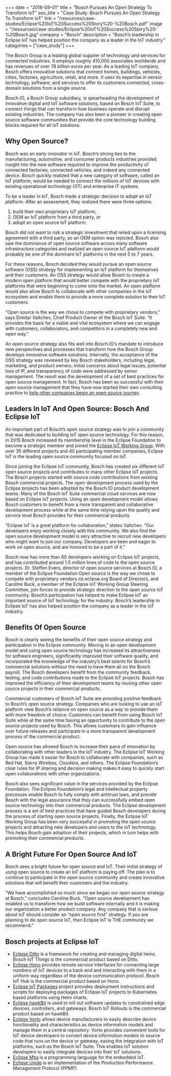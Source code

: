 +++
date = "2018-09-01"
title = "Bosch Pursues An Open Strategy To Transform IoT"
seo_title = "Case Study: Bosch Pursues An Open Strategy To Transform IoT"
link = "/resources/case-studies/Eclipse%20IoT%20Success%20Story%20-%20Bosch.pdf"
image = "/resources/case-studies/Eclipse%20IoT%20Success%20Story%20-%20Bosch.jpg"
company = "Bosch"
description = "Bosch’s leadership in Eclipse IoT has helped position the company as a leader in the IoT industry."
categories = ["case_study"]
+++

The Bosch Group is a leading global supplier of technology and services for connected industries. It employs roughly 410,000 associates worldwide and has revenues of over 78 billion euros per year. As a leading IoT company, Bosch offers innovative solutions that connect homes, buildings, vehicles, cities, factories, agriculture, retail, and more. It uses its expertise in sensor technology, software, and services to offer its customers connected, cross-domain solutions from a single source.

Bosch.IO, a Bosch Group subsidiary, is spearheading the development of innovative digital and IoT software solutions, based on Bosch IoT Suite, to connect things that can transform how business operate and disrupt existing industries. The company has also been a pioneer in creating open source software communities that provide the core technology building blocks required for all IoT solutions.

## Why Open Source?

Bosch was an early innovator in IoT. Bosch’s strong ties to the manufacturing, automotive, and consumer products industries provided insight into the new software required to improve the productivity of connected factories, connected vehicles, and indeed any connected device. Bosch quickly realized that a new category of software, called an IoT platform, would be needed to connect the millions of IoT devices with existing operational technology (OT) and enterprise IT systems.

To be a leader in IoT, Bosch made a strategic decision to adopt an IoT platform. After an assessment, they realized there were three options:

1. build their own proprietary IoT platform,
2. OEM an IoT platform from a third party, or
3. adopt an open source IoT platform.

Bosch did not want to risk a strategic investment that relied upon a licensing agreement with a third party, so an OEM option was rejected. Bosch also saw the dominance of open source software across many software infrastructure categories and realized an open source IoT platform would probably be one of the dominant IoT platforms in the next 5 to 7 years.

For these reasons, Bosch decided they would pursue an open source software (OSS) strategy for implementing an IoT platform for themselves and their customers. An OSS strategy would allow Bosch to create a modern open platform that would better compete with the proprietary IoT platforms that were beginning to come onto the market. An open platform would also allow Bosch to collaborate with other companies in the IoT ecosystem and enable them to provide a more complete solution to their IoT customers.

“Open source is the way we chose to compete with proprietary vendors,” says Dimitar Valtchev, Chief Product Owner of the Bosch IoT Suite. “It provides the basis for a viable and vital ecosystem where we can engage with customers, collaborators, and competitors in a completely new and open way.”

An open source strategy also fits well into Bosch.IO’s mandate to introduce new perspectives and processes that transform how the Bosch Group develops innovative software solutions. Internally, the acceptance of the OSS strategy was reviewed by key Bosch stakeholders, including legal, marketing, and product owners. Initial concerns about legal issues, potential loss of IP, and transparency of code were addressed by senior management. The result was the development of a set of best practices for open source management. In fact, Bosch has been so successful with their open source management that they have now started their own consulting practice to [help other companies begin an open source journey](https://bosch.io/services/overview/open-source/open-source-iot.html).

## Leaders In IoT And Open Source: Bosch And Eclipse IoT

An important part of Bosch’s open source strategy was to join a community that was dedicated to building IoT open source technology. For this reason, in 2015 Bosch increased its membership level in the Eclipse Foundation to become a strategic member and joined the [Eclipse IoT Working Group](https://iot.eclipse.org). With over 35 different projects and 40 participating member companies, Eclipse IoT is the leading open source community focused on IoT.

Since joining the Eclipse IoT community, Bosch has created six different IoT open source projects and contributes to many other Eclipse IoT projects. The Bosch projects started with source code contributions from existing Bosch commercial projects. The open development process used by the Eclipse projects has been adopted by the Bosch.IO product development teams. Many of the Bosch IoT Suite commercial cloud services are now based on Eclipse IoT projects. Using an open development model allows Bosch customers to benefit from a more transparent and collaborative development process while at the same time relying upon the quality and service level Bosch provides for their commercial products.

“Eclipse IoT is a great platform for collaboration,” states Valtchev. “Our developers enjoy working closely with this community. We also find the open source development model is very attractive to recruit new developers who might want to join our company. Developers are keen and eager to work on open source, and are honored to be a part of it.”

Bosch now has more than 60 developers working on Eclipse IoT projects, and has contributed around 1.5 million lines of code to the open source projects. Dr. Steffen Evers, director of open source services at Bosch.IO, a member of the Eclipse Foundation Open source is the way we chose to compete with proprietary vendors iot.eclipse.org Board of Directors, and Caroline Buck, a member of the Eclipse IoT Working Group Steering Committee, join forces to provide strategic direction to the open source IoT community. Bosch’s participation has helped to make Eclipse IoT an important source of IoT technology for the industry. Bosch’s leadership in Eclipse IoT has also helped position the company as a leader in the IoT industry.

## Benefits Of Open Source

Bosch is clearly seeing the benefits of their open source strategy and participation in the Eclipse community. Moving to an open development model and using open source technology has increased its attractiveness for software engineers, significantly improved their software quality, and incorporated the knowledge of the industry’s best talents for Bosch’s commercial solutions without the need to have them all on the Bosch payroll. The Bosch developers benefit from the community feedback, testing, and code contributions made to the Eclipse IoT projects. Bosch has improved the efficiency of their development teams by reusing other open source projects in their commercial products.

Commercial customers of Bosch IoT Suite are providing positive feedback to Bosch’s open source strategy. Companies who are looking to use an IoT platform view Bosch’s reliance on open source as a way to provide them with more freedom of choice. Customers can benefit from using Bosch IoT Suite while at the same time having an opportunity to contribute to the open source projects used by Bosch. This allows customers to gain influence over future releases and participate in a more transparent development process of the commercial product.

Open source has allowed Bosch to increase their pace of innovation by collaborating with other leaders in the IoT industry. The Eclipse IoT Working Group has made it easier for Bosch to collaborate with companies, such as Red Hat, Sierra Wireless, Cloudera, and others. The Eclipse Foundation’s clear rules for IP sharing and decision making makes it easy to quickly start open collaborations with other organizations.

Bosch also sees significant value in the services provided by the Eclipse Foundation. The Eclipse Foundation’s legal and intellectual property processes enable Bosch to fully comply with antitrust laws, and provide Bosch with the legal assurance that they can successfully embed open source technology into their commercial products. The Eclipse development process is a set of best practices that have guided Bosch developers during the process of starting open source projects. Finally, the Eclipse IoT Working Group has been very successful in promoting the open source projects and attracting new developers and users to the IoT technology. This helps Bosch gain adoption of their projects, which in turn helps with promoting their commercial products.

## A Bright Future For Open Source And IoT

Bosch sees a bright future for open source and IoT. Their initial strategy of using open source to create an IoT platform is paying off. The plan is to continue to participate in the open source community and create innovative solutions that will benefit their customers and the industry.

“We have accomplished so much since we began our open source strategy at Bosch,” concludes Caroline Buck. “Open source development has enabled us to transform how we build software internally and it is making our organization a better product company. Any company that is serious about IoT should consider an “open source first” strategy. If you are planning to do open source IoT, then Eclipse IoT is THE community we recommend.”

## Bosch projects at Eclipse IoT

* [Eclipse Ditto](https://www.eclipse.org/ditto/) is a framework for creating and managing digital twins. Bosch IoT Things is the commercial product based on Ditto.
* [Eclipse Hono](https://www.eclipse.org/hono/) provides remote service interfaces for connecting large numbers of IoT devices to a back end and interacting with them in a uniform way regardless of the device communication protocol. Bosch IoT Hub is the commercial product based on Hono.
* [Eclipse IoT Packages](https://www.eclipse.org/packages/) project provides deployment instructions and scripts for deploying packages of Eclipse IoT projects to Kubernetes based platforms using Helm charts.
* [Eclipse hawkBit](https://www.eclipse.org/hawkbit/) is used to roll out software updates to constrained edge devices, controllers, and gateways. Bosch IoT Rollouts is the commercial product based on hawkBit.
* [Eclipse Vorto](https://www.eclipse.org/vorto/) allows device manufacturers to easily describe device functionality and characteristics as device information models and manage them in a central repository. Vorto provides convenient tools for IoT device developers to convert device information models to source code that runs on the device or gateway, easing the integration with IoT platforms, such as the Bosch IoT Suite. This enables IoT solution developers to easily integrate devices into their IoT solutions.
* [Eclipse Mita](https://www.eclipse.org/mita/) is a programming language for the embedded IoT.
* [Eclipse Unide](https://www.eclipse.org/unide/) is an implementation of the Production Performance Management Protocol (PPMP).


